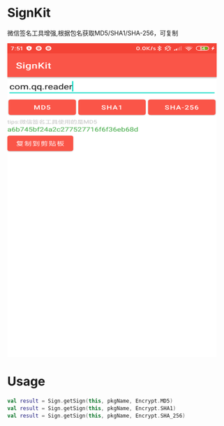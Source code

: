 # SignKit
微信签名工具增强,根据包名获取MD5/SHA1/SHA-256，可复制

<img src="https://raw.githubusercontent.com/robinxdroid/SignKit/main/device-2020-12-07-145151.png" width="480" height="720" align="middle" />

# Usage

```kotlin
val result = Sign.getSign(this, pkgName, Encrypt.MD5)
val result = Sign.getSign(this, pkgName, Encrypt.SHA1)
val result = Sign.getSign(this, pkgName, Encrypt.SHA_256)
```
